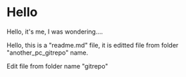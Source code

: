 
# Hello

Hello, it's me, I was wondering....

Hello, this is a "readme.md" file, it is editted file from folder "another_pc_gitrepo" name.


Edit file from folder name "gitrepo"





